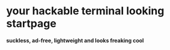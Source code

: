 # your hackable terminal looking startpage
#### suckless, ad-free, lightweight and looks freaking cool

